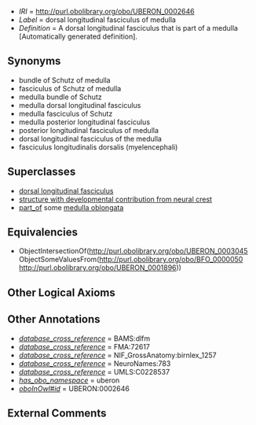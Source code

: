  * *IRI* = http://purl.obolibrary.org/obo/UBERON_0002646
 * *Label* = dorsal longitudinal fasciculus of medulla
 * *Definition* = A dorsal longitudinal fasciculus that is part of a medulla [Automatically generated definition].

## Synonyms

 * bundle of Schutz of medulla
 * fasciculus of Schutz of medulla
 * medulla bundle of Schutz
 * medulla dorsal longitudinal fasciculus
 * medulla fasciculus of Schutz
 * medulla posterior longitudinal fasciculus
 * posterior longitudinal fasciculus of medulla
 * dorsal longitudinal fasciculus of the medulla
 * fasciculus longitudinalis dorsalis (myelencephali)

## Superclasses

 * [dorsal longitudinal fasciculus](../../UBERON/45/UBERON_0003045.md)
 * [structure with developmental contribution from neural crest](../../UBERON/14/UBERON_0010314.md)
 * [part_of](../../BFO/50/BFO_0000050.md) some [medulla oblongata](../../UBERON/96/UBERON_0001896.md)

## Equivalencies

 * ObjectIntersectionOf(<http://purl.obolibrary.org/obo/UBERON_0003045> ObjectSomeValuesFrom(<http://purl.obolibrary.org/obo/BFO_0000050> <http://purl.obolibrary.org/obo/UBERON_0001896>))

## Other Logical Axioms


## Other Annotations

 * *[database_cross_reference](../../ef/oboInOwl#hasDbXref.md)* = BAMS:dlfm
 * *[database_cross_reference](../../ef/oboInOwl#hasDbXref.md)* = FMA:72617
 * *[database_cross_reference](../../ef/oboInOwl#hasDbXref.md)* = NIF_GrossAnatomy:birnlex_1257
 * *[database_cross_reference](../../ef/oboInOwl#hasDbXref.md)* = NeuroNames:783
 * *[database_cross_reference](../../ef/oboInOwl#hasDbXref.md)* = UMLS:C0228537
 * *[has_obo_namespace](../../ce/oboInOwl#hasOBONamespace.md)* = uberon
 * *[oboInOwl#id](../../id/oboInOwl#id.md)* = UBERON:0002646

## External Comments

